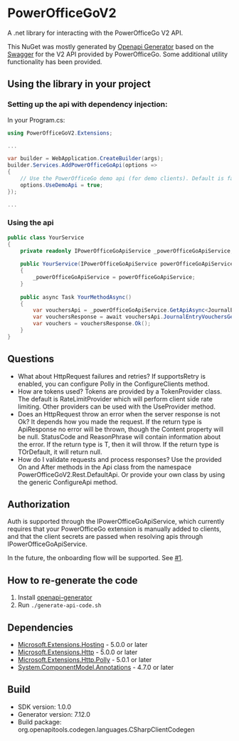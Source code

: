 # PowerOfficeGoV2
A .net library for interacting with the PowerOfficeGo V2 API.

This NuGet was mostly generated by [Openapi Generator](https://github.com/OpenAPITools/openapi-generator) based on the [Swagger](https://prdm0go0stor0apiv20eurw.z6.web.core.windows.net/) for the V2 API provided by PowerOfficeGo.
Some additional utility functionality has been provided.

## Using the library in your project
### Setting up the api with dependency injection:

In your Program.cs:
```cs
using PowerOfficeGoV2.Extensions;

...

var builder = WebApplication.CreateBuilder(args); 
builder.Services.AddPowerOfficeGoApi(options => 
{
    // Use the PowerOfficeGo demo api (for demo clients). Default is false.
    options.UseDemoApi = true;
});

...
```

### Using the api
```cs
public class YourService
{
    private readonly IPowerOfficeGoApiService _powerOfficeGoApiService;
    
    public YourService(IPowerOfficeGoApiService powerOfficeGoApiService)
    {
        _powerOfficeGoApiService = powerOfficeGoApiService;
    }
    
    public async Task YourMethodAsync()
    {
        var vouchersApi = _powerOfficeGoApiService.GetApiAsync<JournalEntryVouchersApi>(...);
        var vouchersResponse = await vouchersApi.JournalEntryVouchersGetAsync();
        var vouchers = vouchersResponse.Ok();
    }
}
```

## Questions
- What about HttpRequest failures and retries?
  If supportsRetry is enabled, you can configure Polly in the ConfigureClients method.
- How are tokens used?
  Tokens are provided by a TokenProvider class. The default is RateLimitProvider which will perform client side rate limiting.
  Other providers can be used with the UseProvider method.
- Does an HttpRequest throw an error when the server response is not Ok?
  It depends how you made the request. If the return type is ApiResponse<T> no error will be thrown, though the Content property will be null.
  StatusCode and ReasonPhrase will contain information about the error.
  If the return type is T, then it will throw. If the return type is TOrDefault, it will return null.
- How do I validate requests and process responses?
  Use the provided On and After methods in the Api class from the namespace PowerOfficeGoV2.Rest.DefaultApi.
  Or provide your own class by using the generic ConfigureApi method.

## Authorization
Auth is supported through the IPowerOfficeGoApiService, which currently requires that your PowerOfficeGo extension is manually added to clients, and that the client secrets are passed when resolving apis through IPowerOfficeGoApiService.

In the future, the onboarding flow will be supported. See [#1](https://github.com/stianwe/PowerOfficeGoV2/issues/1).

## How to re-generate the code
1. Install [openapi-generator](https://github.com/OpenAPITools/openapi-generator?tab=readme-ov-file#1---installation)
2. Run ```./generate-api-code.sh```

## Dependencies
- [Microsoft.Extensions.Hosting](https://www.nuget.org/packages/Microsoft.Extensions.Hosting/) - 5.0.0 or later
- [Microsoft.Extensions.Http](https://www.nuget.org/packages/Microsoft.Extensions.Http/) - 5.0.0 or later
- [Microsoft.Extensions.Http.Polly](https://www.nuget.org/packages/Microsoft.Extensions.Http.Polly/) - 5.0.1 or later
- [System.ComponentModel.Annotations](https://www.nuget.org/packages/System.ComponentModel.Annotations) - 4.7.0 or later

## Build
- SDK version: 1.0.0
- Generator version: 7.12.0
- Build package: org.openapitools.codegen.languages.CSharpClientCodegen
